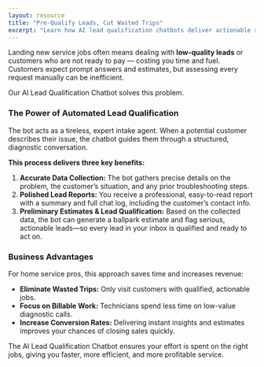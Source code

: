```yaml
---
layout: resource
title: "Pre-Qualify Leads, Cut Wasted Trips"
excerpt: "Learn how AI lead qualification chatbots deliver actionable reports, filter low-value leads, and streamline service calls."
---
```


Landing new service jobs often means dealing with **low-quality leads** or customers who are not ready to pay — costing you time and fuel. Customers expect prompt answers and estimates, but assessing every request manually can be inefficient.

Our AI Lead Qualification Chatbot solves this problem.

### The Power of Automated Lead Qualification

The bot acts as a tireless, expert intake agent. When a potential customer describes their issue, the chatbot guides them through a structured, diagnostic conversation.

**This process delivers three key benefits:**

1.  **Accurate Data Collection:** The bot gathers precise details on the problem, the customer’s situation, and any prior troubleshooting steps.
2.  **Polished Lead Reports:** You receive a professional, easy-to-read report with a summary and full chat log, including the customer’s contact info.
3.  **Preliminary Estimates & Lead Qualification:** Based on the collected data, the bot can generate a ballpark estimate and flag serious, actionable leads—so every lead in your inbox is qualified and ready to act on.

### Business Advantages

For home service pros, this approach saves time and increases revenue:

* **Eliminate Wasted Trips:** Only visit customers with qualified, actionable jobs.
* **Focus on Billable Work:** Technicians spend less time on low-value diagnostic calls.
* **Increase Conversion Rates:** Delivering instant insights and estimates improves your chances of closing sales quickly.

The AI Lead Qualification Chatbot ensures your effort is spent on the right jobs, giving you faster, more efficient, and more profitable service.
